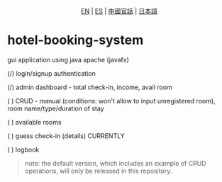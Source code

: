 <p align="center">
    <a href="https://github.com/osiristape/hotel-booking-system/edit/main/README.md">EN</a>  |   
    <a href="https://github.com/osiristape/hotel-booking-system/edit/main/README-ES.md">ES</a>  |  
    <a href="https://github.com/osiristape/hotel-booking-system/edit/main/README-CN.md">中國官話</a> |  
    <a href="https://github.com/osiristape/hotel-booking-system/edit/main/README-JP.md">日本語</a>
</p>


# hotel-booking-system
gui application using java apache (javafx)

(/) login/signup authentication

(/) admin dashboard - total check-in, income, avail room 

( ) CRUD - manual (conditions: won't allow to input unregistered room), room name/type/duration of stay

( ) available rooms 

( ) guess check-in (details) CURRENTLY

( ) logbook


> note: the default version, which includes an example of CRUD operations, will only be released in this repository. 




